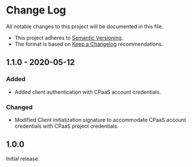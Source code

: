 # Change Log

All notable changes to this project will be documented in this file.

+ This project adheres to [Semantic Versioning](https://semver.org/spec/v2.0.0.html).
+ The format is based on [Keep a Changelog](https://keepachangelog.com/en/1.0.0/) recommendations.

## 1.1.0 - 2020-05-12

### Added
- Added client authentication with CPaaS account credentials.

### Changed
- Modified Client initialization signature to accommodate CPaaS account credentials with CPaaS project credentials.

## 1.0.0

Initial release.

